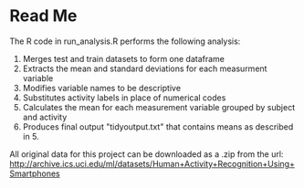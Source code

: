 # Read Me 

The R code in run_analysis.R performs the following analysis:

1. Merges test and train datasets to form one dataframe
2. Extracts the mean and standard deviations for each measurment variable
3. Modifies variable names to be descriptive
4. Substitutes activity labels in place of numerical codes 
5. Calculates the mean for each measurement variable grouped by subject and activity
6. Produces final output "tidyoutput.txt" that contains means as described in 5. 

All original data for this project can be downloaded as a .zip from the url:
http://archive.ics.uci.edu/ml/datasets/Human+Activity+Recognition+Using+Smartphones

